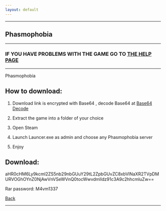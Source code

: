 ```yaml
---
layout: default
---
```


* * *

## Phasmophobia

* * *

### IF YOU HAVE PROBLEMS WITH THE GAME GO TO [THE HELP PAGE](/games/help.md)

* * *

Phasmophobia

## How to download:

1. Download link is encrypted with Base64 , decode Base64 at [Base64 Decode](https://www.base64decode.org/)

2. Extract the game into a folder of your choice

3. Open Steam

4. Launch Launcer.exe as admin and choose any Phasmophobia server

5. Enjoy

## Download:

aHR0cHM6Ly9kcml2ZS5nb29nbGUuY29tL2ZpbGUvZC8xbVlNaXR2TVpDMURVOGhOYnZ0NjAwVnVSeWVnQ0tocWwvdmlldz91c3A9c2hhcmluZw==

Rar password: M4vm1337

[Back](https://m4vmcvrk.github.io/)

* * *